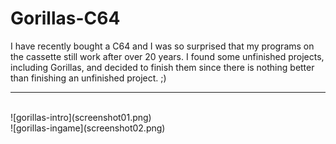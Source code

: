 # Gorillas-C64

I have recently bought a C64 and I was so surprised that my programs on the cassette still work after over 20 years. I found some unfinished projects, including Gorillas, and decided to finish them since there is nothing better than finishing an unfinished project. ;)
***
 <br>
![gorillas-intro](screenshot01.png)
<br>
![gorillas-ingame](screenshot02.png)
